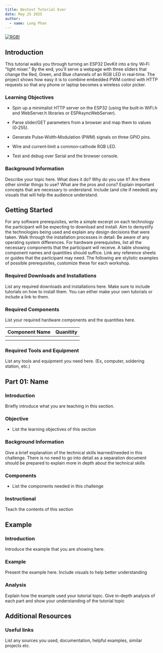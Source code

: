 ```yaml
---
title: Bestest Tutorial Ever
date: May 25 2025
author:
  - name: Long Phan
---
```


[![RGB!](/Users/longphan/Downloads/colorpicker-tool-banner.jpg)](https://doitconnect.com/assets/colorpicker-tool-banner.jpg)

## Introduction

This tutorial walks you through turning an ESP32 DevKit into a tiny Wi‑Fi “light mixer.” By the end, you’ll serve a webpage with three sliders that change the Red, Green, and Blue channels of an RGB LED in real‑time. The project shows how easy it is to combine embedded PWM control with HTTP requests so that any phone or laptop becomes a wireless color picker.

### Learning Objectives

- Spin up a minimalist HTTP server on the ESP32 (using the built‑in WiFi.h and WebServer.h libraries or ESPAsyncWebServer).

- Parse slider/GET parameters from a browser and map them to values (0‑255).

- Generate Pulse‑Width‑Modulation (PWM) signals on three GPIO pins.

- Wire and current‑limit a common‑cathode RGB LED.

- Test and debug over Serial and the browser console.

### Background Information

Describe your topic here. What does it do? Why do you use it?
Are there other similar things to use? What are the pros and cons?
Explain important concepts that are necessary to understand.
Include (and cite if needed) any visuals that will help the audience understand.

## Getting Started

For any software prerequisites, write a simple excerpt on each
technology the participant will be expecting to download and install.
Aim to demystify the technologies being used and explain any design
decisions that were taken. Walk through the installation processes
in detail. Be aware of any operating system differences.
For hardware prerequisites, list all the necessary components that
the participant will receive. A table showing component names and
quantities should suffice. Link any reference sheets or guides that
the participant may need.
The following are stylistic examples of possible prerequisites,
customize these for each workshop.

### Required Downloads and Installations

List any required downloads and installations here.
Make sure to include tutorials on how to install them.
You can either make your own tutorials or include a link to them.

### Required Components

List your required hardware components and the quantities here.

| Component Name | Quanitity |
| -------------- | --------- |
|                |           |
|                |           |

### Required Tools and Equipment

List any tools and equipment you need here.
(Ex, computer, soldering station, etc.)

## Part 01: Name

### Introduction

Briefly introduce what  you are teaching in this section.

### Objective

- List the learning objectives of this section

### Background Information

Give a brief explanation of the technical skills learned/needed
in this challenge. There is no need to go into detail as a
separation document should be prepared to explain more in depth
about the technical skills

### Components

- List the components needed in this challenge

### Instructional

Teach the contents of this section

## Example

### Introduction

Introduce the example that you are showing here.

### Example

Present the example here. Include visuals to help better understanding

### Analysis

Explain how the example used your tutorial topic. Give in-depth analysis of each part and show your understanding of the tutorial topic

## Additional Resources

### Useful links

List any sources you used, documentation, helpful examples, similar projects etc.

